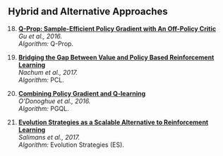 ## Hybrid and Alternative Approaches

18. **[Q-Prop: Sample-Efficient Policy Gradient with An Off-Policy Critic](https://arxiv.org/abs/1611.02247)**  
    *Gu et al., 2016.*  
    *Algorithm:* Q-Prop.  

19. **[Bridging the Gap Between Value and Policy Based Reinforcement Learning](https://arxiv.org/abs/1702.08892)**  
    *Nachum et al., 2017.*  
    *Algorithm:* PCL.  

20. **[Combining Policy Gradient and Q-learning](https://arxiv.org/abs/1611.01626)**  
    *O'Donoghue et al., 2016.*  
    *Algorithm:* PGQL.

21. **[Evolution Strategies as a Scalable Alternative to Reinforcement Learning](https://arxiv.org/abs/1703.03864)**  
    *Salimans et al., 2017.*  
    *Algorithm:* Evolution Strategies (ES).  

